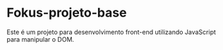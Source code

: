 # Fokus-projeto-base

Este é um projeto para desenvolvimento front-end utilizando JavaScript para manipular o DOM.
